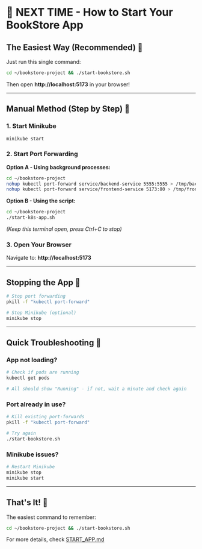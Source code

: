 # 🎯 NEXT TIME - How to Start Your BookStore App

## The Easiest Way (Recommended) 🚀

Just run this single command:

```bash
cd ~/bookstore-project && ./start-bookstore.sh
```

Then open **http://localhost:5173** in your browser!

---

## Manual Method (Step by Step) 📝

### 1. Start Minikube
```bash
minikube start
```

### 2. Start Port Forwarding

**Option A - Using background processes:**
```bash
cd ~/bookstore-project
nohup kubectl port-forward service/backend-service 5555:5555 > /tmp/backend-pf.log 2>&1 &
nohup kubectl port-forward service/frontend-service 5173:80 > /tmp/frontend-pf.log 2>&1 &
```

**Option B - Using the script:**
```bash
cd ~/bookstore-project
./start-k8s-app.sh
```
*(Keep this terminal open, press Ctrl+C to stop)*

### 3. Open Your Browser
Navigate to: **http://localhost:5173**

---

## Stopping the App 🛑

```bash
# Stop port forwarding
pkill -f "kubectl port-forward"

# Stop Minikube (optional)
minikube stop
```

---

## Quick Troubleshooting 🔧

### App not loading?
```bash
# Check if pods are running
kubectl get pods

# All should show "Running" - if not, wait a minute and check again
```

### Port already in use?
```bash
# Kill existing port-forwards
pkill -f "kubectl port-forward"

# Try again
./start-bookstore.sh
```

### Minikube issues?
```bash
# Restart Minikube
minikube stop
minikube start
```

---

## That's It! 🎉

The easiest command to remember:
```bash
cd ~/bookstore-project && ./start-bookstore.sh
```

For more details, check [START_APP.md](START_APP.md)
